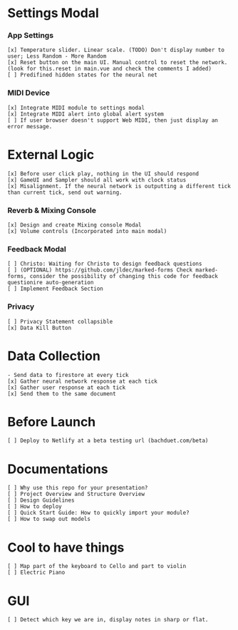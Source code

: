 # Settings Modal
### App Settings
    [x] Temperature slider. Linear scale. (TODO) Don't display number to user; Less Random - More Random
    [x] Reset button on the main UI. Manual control to reset the network. (look for this.reset in main.vue and check the comments I added)
    [ ] Predifined hidden states for the neural net

### MIDI Device
    [x] Integrate MIDI module to settings modal
    [x] Integrate MIDI alert into global alert system
    [ ] If user browser doesn't support Web MIDI, then just display an error message.

# External Logic
    [x] Before user click play, nothing in the UI should respond
    [x] GameUI and Sampler should all work with clock status
    [x] Misalignment. If the neural network is outputting a different tick than current tick, send out warning.    

### Reverb & Mixing Console
    [x] Design and create Mixing console Modal
    [x] Volume controls (Incorporated into main modal)

### Feedback Modal
    [ ] Christo: Waiting for Christo to design feedback questions
    [ ] (OPTIONAL) https://github.com/jldec/marked-forms Check marked-forms, consider the possibility of changing this code for feedback questionire auto-generation
    [ ] Implement Feedback Section

### Privacy
    [ ] Privacy Statement collapsible
    [x] Data Kill Button

# Data Collection
    - Send data to firestore at every tick
    [x] Gather neural network response at each tick
    [x] Gather user response at each tick
    [x] Send them to the same document

# Before Launch
    [ ] Deploy to Netlify at a beta testing url (bachduet.com/beta)

# Documentations
    [ ] Why use this repo for your presentation?
    [ ] Project Overview and Structure Overview
    [ ] Design Guidelines
    [ ] How to deploy
    [ ] Quick Start Guide: How to quickly import your module?
    [ ] How to swap out models

# Cool to have things
    [ ] Map part of the keyboard to Cello and part to violin
    [ ] Electric Piano

# GUI
    [ ] Detect which key we are in, display notes in sharp or flat.